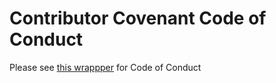 # Contributor Covenant Code of Conduct

Please see [this wrappper](https://awikia.github.io/Mpisto/Ryneeeel%20Grooze%20Contributions.html) for Code of Conduct
